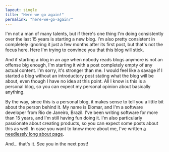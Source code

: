 ```yaml
---
layout: single
title: "Here we go again!"
permalink: "here-we-go-again/"
---
```

I'm not a man of many talents, but if there's one thing I'm doing consistently over the last 15 years is starting a new blog. I'm also pretty consistent in completely ignoring it just a few months after its first post, but that's not the focus here. Here I'm trying to convince you that this blog will stick.

And if starting a blog in an age when nobody reads blogs anymore is not an offense big enough, I'm starting it with a post completely empty of any actual content. I'm sorry, it's stronger than me. I would feel like a savage if I started a blog without an introductory post stating what the blog will be about, even though I have no idea at this point. All I know is this is a personal blog, so you can expect my personal opinion about basically anything.

By the way, since this is a personal blog, it makes sense to tell you a little bit about the person behind it. My name is Elomar, and I'm a software developer from Rio de Janeiro, Brazil. I've been writing software for more than 15 years, and I'm still having fun doing it. I'm also particularly passionate about creating products, so you can expect some posts about this as well. In case you want to know more about me, I've written [a needlessly long about page](/about).

And... that's it. See you in the next post!
